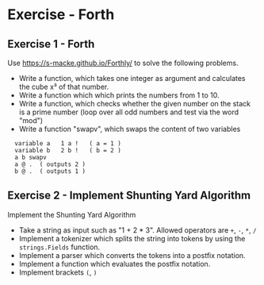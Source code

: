 # Exercise - Forth

## Exercise 1 - Forth

Use https://s-macke.github.io/Forthly/ to solve the following problems.

- Write a function, which takes one integer as argument and calculates the cube x³ of that number.
- Write a function which which prints the numbers from 1 to 10.
- Write a function, which checks whether the given number on the stack is a prime number (loop over all odd numbers and test via the word "mod")
- Write a function "swapv", which swaps the content of two variables

```Forth
  variable a   1 a !   ( a = 1 )
  variable b   2 b !   ( b = 2 )
  a b swapv
  a @ .  ( outputs 2 )
  b @ .  ( outputs 1 )
```

## Exercise 2 - Implement Shunting Yard Algorithm

Implement the Shunting Yard Algorithm
- Take a string as input such as "1 + 2 * 3". Allowed operators are `+`, `-`, `*`, `/`
- Implement a tokenizer which splits the string into tokens by using the `strings.Fields` function.
- Implement a parser which converts the tokens into a postfix notation.
- Implement a function which evaluates the postfix notation.
- Implement brackets `(`, `)`

